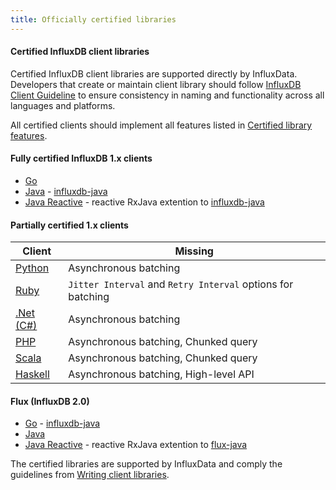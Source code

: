 ```yaml
---
title: Officially certified libraries
---
```


#### Certified InfluxDB client libraries

Certified InfluxDB client libraries are supported directly by InfluxData. Developers that create or maintain 
client library should follow [InfluxDB Client Guideline](/client_libraries/certification/influxdb/)
to ensure consistency in naming and functionality across all languages and platforms.

All certified clients should implement all features listed in [Certified library features](client_libraries/certification/features/).

#### Fully certified InfluxDB 1.x clients 

* [Go](https://github.com/influxdata/influxdb/tree/master/client) 
* [Java](/client_libraries/java) - [influxdb-java](https://github.com/influxdata/influxdb-java)
* [Java Reactive](https://github.com/bonitoo-io/influxdb-java-reactive) - reactive RxJava extention to [influxdb-java](https://github.com/influxdata/influxdb-java)

#### Partially certified 1.x clients

| Client                                                                | Missing                                                       |
|-----------------------------------------------------------------------|---------------------------------------------------------------|
| [Python](https://github.com/influxdb/influxdb-python)                 | Asynchronous batching                                         |
| [Ruby](https://github.com/influxdata/influxdb-ruby)                   | `Jitter Interval` and `Retry Interval` options for batching   |
| [.Net (C#)](https://github.com/MikaelGRA/InfluxDB.Client)             | Asynchronous batching                                         |
| [PHP](https://github.com/influxdata/influxdb-php)                     | Asynchronous batching, Chunked query                          |
| [Scala](https://github.com/paulgoldbaum/scala-influxdb-client)        | Asynchronous batching, Chunked query                          |
| [Haskell](https://github.com/maoe/influxdb-haskell)                   | Asynchronous batching, High-level API                         |

#### Flux (InfluxDB 2.0)

* [Go](/client_libraries/java) - [influxdb-java](https://github.com/influxdata/influxdb-java)
* [Java](https://github.com/bonitoo-io/flux-java) 
* [Java Reactive](https://github.com/bonitoo-io/influxdb-java-reactive) - reactive RxJava extention to [flux-java](https://github.com/influxdata/influxdb-java) 

The certified libraries are supported by InfluxData and comply the guidelines from [Writing client libraries](/client_libraries/certification/).


